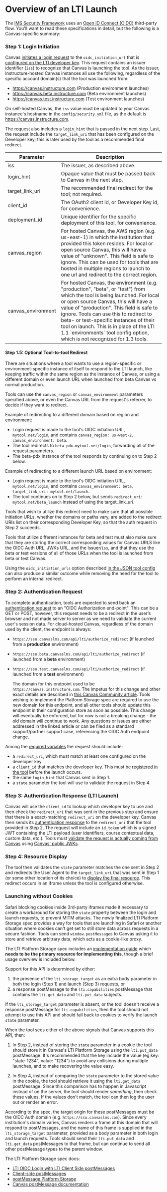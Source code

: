 Overview of an LTI Launch <a name="launch-overview"></a>
=======================================

<a name="top"></a>

The <a href="http://www.imsglobal.org/spec/security/v1p0/" target="_blank">IMS Security Framework</a> uses an
<a href="http://www.imsglobal.org/spec/security/v1p0/#openid_connect_launch_flow" target="_blank">Open ID Connect (OIDC)</a> third-party flow. You'll want to read these specifications in detail, but the following is a Canvas-specific summary:

### Step 1: Login Initiation <a name="step-1"></a>
Canvas <a href="http://www.imsglobal.org/spec/security/v1p0/#step-1-third-party-initiated-login" target="_blank">initiates a login request</a> to the `oidc_initiation_url` that is <a href="file.lti_dev_key_config.html#config-in-canvas">configured on the LTI developer key</a>. This request contains an issuer identifier (`iss`) to recognize that Canvas is launching the tool. As the issuer, Instructure-hosted Canvas instances all use the following, regardless of the specific account domain(s) that the tool was launched from:

- <https://canvas.instructure.com> (Production environment launches)
- <https://canvas.beta.instructure.com> (Beta environment launches)
- <https://canvas.test.instructure.com> (Test environment launches)

On self-hosted Canvas, the `iss` value must be updated to your Canvas instance's hostname in the `config/security.yml` file, as the default is <https://canvas.instructure.com>.

The request also includes a `login_hint` that is passed in the next step. Last, the request include the `target_link_uri` that has been configured on the Developer key; this is later used by the tool as a recommended final redirect.

<table>
  <thead>
    <tr>
      <th>Parameter</th>
      <th>Description</th>
    </tr>
  </thead>
  <tbody>
    <tr>
      <td class="mono">iss</td>
      <td>The issuer, as described above.</td>
    </tr>
    <tr>
      <td class="mono">login_hint</td>
      <td>Opaque value that must be passed back to Canvas in the next step.</td>
    </tr>
    <tr>
      <td class="mono">target_link_uri</td>
      <td>The recommended final redirect for the tool; not required.</td>
    </tr>
    <tr>
      <td class="mono">client_id</td>
      <td>The OAuth2 client id, or Developer Key id, for convenience.</td>
    </tr>
    <tr>
      <td class="mono">deployment_id</td>
      <td>Unique identifier for the specific deployment of this tool, for convenience.</td>
    </tr>
    <tr>
      <td class="mono">canvas_region</td>
      <td>For hosted Canvas, the AWS region (e.g. us-east-1) in which the institution that provided this token resides. For local or open source Canvas, this will have a value of "unknown". This field is safe to ignore. This can be used for tools that are hosted in multiple regions to launch to one url and redirect to the correct region.</td>
    </tr>
    <tr>
      <td class="mono">canvas_environment</td>
      <td>For hosted Canvas, the environment (e.g. "production", "beta", or "test") from which the tool is being launched. For local or open source Canvas, this will have a value of "production". This field is safe to ignore. Tools can use this to redirect to beta- or test-specific instances of their tool on launch. This is in place of the LTI 1.1 `environments` tool config option, which is not recognized for 1.3 tools.</td>
    </tr>
  </tbody>
</table>

#### Step 1.5: Optional Tool-to-tool Redirect <a name="login-redirect"></a>

There are situations where a tool wants to use a region-specific or environment-specific instance of itself to respond to the LTI launch, like keeping traffic within the same region as the instance of Canvas, or using a different domain or even launch URL when launched from beta Canvas vs normal production.

Tools can use the `canvas_region` or `canvas_environment` parameters specified above, or even the Canvas URL from the request's referrer, to decide if they want to redirect.

Example of redirecting to a different domain based on region and environment:

- Login request is made to the tool's OIDC initiation URL, `mytool.net/login`, and contains `canvas_region: us-west-2, canvas_environment: beta`.
- The tool redirects to `beta-pdx.mytool.net/login`, forwarding all of the request parameters.
- The beta-pdx instance of the tool responds by continuing on to Step 2 below.

Example of redirecting to a different launch URL based on environment:

- Login request is made to the tool's OIDC initiation URL, `mytool.net/login`, and contains `canvas_environment: beta, target_link_uri: mytool.net/launch`.
- The tool continues on to Step 2 below, but sends `redirect_uri: mytool.net/beta_launch` instead of using the target_link_uri.

Tools that wish to utilize this redirect need to make sure that all possible initiation URLs, whether the domains or paths vary, are added to the redirect URIs list on their corresponding Developer Key, so that the auth request in Step 2 succeeds.

Tools that utilize different instances for beta and test must also make sure that they are storing the correct corresponding values for Canvas URLS like the OIDC Auth URL, JWKs URL, and the Issuer/`iss`, and that they use the beta or test versions of all of those URLs when the tool is launched from beta or test Canvas.

Using the `oidc_initiation_urls` option described [in the JSON tool config](file.lti_dev_key_config.html#request-params) can also produce a similar outcome while removing the need for the tool to perform an internal redirect.

### Step 2: Authentication Request <a name="step-2"></a>

To complete authentication, tools are expected to send back an <a href="http://www.imsglobal.org/spec/security/v1p0/#step-2-authentication-request" target="_blank">authentication request</a> to an "OIDC Authorization end-point". This can be a GET or POST, however, this request needs to be a redirect in the user’s browser and not made server to server as we need to validate the current user's session data. For cloud-hosted Canvas, regardless of the domain used by the client, the endpoint is always:

- `https://sso.canvaslms.com/api/lti/authorize_redirect` (if launched from a **production** environment)
- `https://sso.beta.canvaslms.com/api/lti/authorize_redirect` (if launched from a **beta** environment)
- `https://sso.test.canvaslms.com/api/lti/authorize_redirect` (if launched from a **test** environment)

  The domain for this endpoint used to be `https://canvas.instructure.com`. The impetus for this change and other exact details are described in <a href="https://community.canvaslms.com/t5/The-Product-Blog/Minor-LTI-1-3-Changes-New-OIDC-Auth-Endpoint-Support-for/ba-p/551677" target="_blank">this Canvas Community article</a>. Tools wishing to implement the Platform Storage spec are required to use the new domain for this endpoint, and all other tools should update this endpoint in their configuration store as soon as possible. This change will eventually be enforced, but for now is not a breaking change - the old domain will continue to work. Any questions or issues are either addressed in the linked article or can be filed as a standard support/partner support case, referencing the OIDC Auth endpoint change.

Among the <a href="http://www.imsglobal.org/spec/security/v1p0/#step-2-authentication-request" target="_blank">required variables</a> the request should include:

- a `redirect_uri`, which must match at least one configured on the developer key.
- a `client_id` that matches the developer key. This must be <a href="file.lti_dev_key_config.html#config-in-tool">registered in the tool</a> before the launch occurs.
- the same `login_hint` that Canvas sent in Step 1.
- a `state` parameter the tool will use to validate the request in Step 4.

### Step 3: Authentication Response (LTI Launch) <a name="step-3"></a>

Canvas will use the `client_id` to lookup which developer key to use and then check the `redirect_uri` that was sent in the previous step and ensure that there is a exact-matching `redirect_uri` on the developer key. Canvas then sends its <a href="http://www.imsglobal.org/spec/security/v1p0/#step-3-authentication-response" target="_blank">authentication response</a> to the `redirect_uri` that the tool provided in Step 2. The request will include an `id_token` which is a signed JWT containing the LTI payload (user identifiers, course contextual data, custom data, etc.). Tools must <a href="http://www.imsglobal.org/spec/security/v1p0/#authentication-response-validation" target="_blank">validate the request is actually coming from Canvas</a> using <a href="file.lti_dev_key_config.html#config-in-tool" target="_blank">Canvas' public JWKs</a>.

### Step 4: Resource Display <a name="step-4"></a>
The tool then validates the `state` parameter matches the one sent in Step 2 and redirects the User Agent to the `target_link_uri` that was sent in Step 1 (or some other location of its choice) to <a href="http://www.imsglobal.org/spec/security/v1p0/#step-4-resource-is-displayed" target="_blank">display the final resource</a>. This redirect occurs in an iframe unless the tool is configured otherwise.

### Launching without Cookies <a name="cookie-less"></a>

Safari blocking cookies inside 3rd-party iframes made it necessary to create a workaround for storing the `state` property between the login and launch requests, to prevent MITM attacks. The newly finalized LTI Platform Storage spec provides a way for tools that are launching in Safari
or another situation where cookies can't get set to still store data across requests in a secure fashion. Tools can send `window.postMessage`s to
Canvas asking it to store and retrieve arbitrary data, which acts as a cookie-like proxy.

The LTI Platform Storage spec includes an [implementation guide](https://www.imsglobal.org/spec/lti-cs-oidc/v0p1)
which **needs to be the primary resource for implementing this**, though a brief usage overview is included below.

Support for this API is determined by either:

1. the presence of the `lti_storage_target` as an extra body parameter in both the login (Step 1) and launch (Step 3) requests, or
2. a response postMessage to the `lti.capabilities` postMessage that contains the `lti.get_data` and `lti.put_data` subjects.

If the `lti_storage_target` parameter is absent, or the tool doesn't receive a response postMessage for `lti.capabilities`, then the tool
should not attempt to use this API and should fall back to cookies to verify the launch `state` parameter.

When the tool sees either of the above signals that Canvas supports this API, then:

1. In Step 2, instead of storing the `state` parameter in a cookie the tool should store it in Canvas's LTI Platform Storage using the `lti.put_data` postMessage. It's recommended that the key include the value (eg key: "state-1234", value: "1234") to avoid any collisions during multiple launches, and to make recovering the value easy.

2. In Step 4, instead of comparing the `state` parameter to the stored value in the cookie, the tool should retrieve it using the `lti.get_data` postMessage. Since this comparison has to happen in Javascript instead of on the server, the tool should render _something_, then check these values. If the values don't match, the tool can then log the user out or render an error.

According to the spec, the target origin for these postMessages must be the OIDC Auth domain (e.g. `https://sso.canvaslms.com`). Since every institution's domain varies, Canvas renders a frame at this domain that will respond to postMessages, and the name of this frame is supplied in the `lti_storage_target` parameter, provided as a body parameter in both login and launch requests. Tools should send their `lti.put_data` and `lti.get_data` postMessages to that frame, but can continue to send all other postMessage types to the parent window.

The LTI Platform Storage spec docs:

- [LTI OIDC Login with LTI Client Side postMessages](https://www.imsglobal.org/spec/lti-cs-oidc/v0p1)
- [Client-side postMessages](https://www.imsglobal.org/spec/lti-cs-pm/v0p1)
- [postMessage Platform Storage](https://www.imsglobal.org/spec/lti-pm-s/v0p1)
- [Canvas postMessage documentation](file.lti_window_post_message.html)

